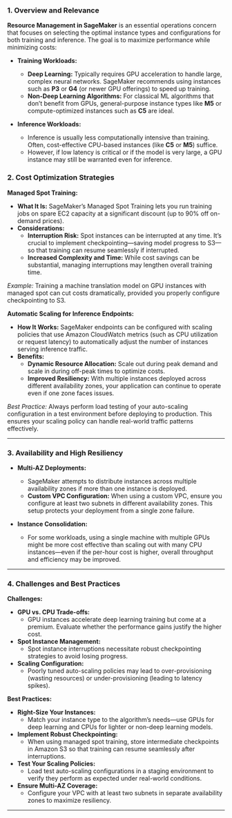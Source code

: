 ### 1. Overview and Relevance

**Resource Management in SageMaker** is an essential operations concern that focuses on selecting the optimal instance types and configurations for both training and inference. The goal is to maximize performance while minimizing costs:

- **Training Workloads:**

  - **Deep Learning:** Typically requires GPU acceleration to handle large, complex neural networks. SageMaker recommends using instances such as **P3** or **G4** (or newer GPU offerings) to speed up training.
  - **Non-Deep Learning Algorithms:** For classical ML algorithms that don’t benefit from GPUs, general-purpose instance types like **M5** or compute-optimized instances such as **C5** are ideal.

- **Inference Workloads:**
  - Inference is usually less computationally intensive than training. Often, cost-effective CPU-based instances (like **C5** or **M5**) suffice.
  - However, if low latency is critical or if the model is very large, a GPU instance may still be warranted even for inference.

### 2. Cost Optimization Strategies

**Managed Spot Training:**

- **What It Is:** SageMaker’s Managed Spot Training lets you run training jobs on spare EC2 capacity at a significant discount (up to 90% off on-demand prices).
- **Considerations:**
  - **Interruption Risk:** Spot instances can be interrupted at any time. It’s crucial to implement checkpointing—saving model progress to S3—so that training can resume seamlessly if interrupted.
  - **Increased Complexity and Time:** While cost savings can be substantial, managing interruptions may lengthen overall training time.

_Example:_ Training a machine translation model on GPU instances with managed spot can cut costs dramatically, provided you properly configure checkpointing to S3.

**Automatic Scaling for Inference Endpoints:**

- **How It Works:** SageMaker endpoints can be configured with scaling policies that use Amazon CloudWatch metrics (such as CPU utilization or request latency) to automatically adjust the number of instances serving inference traffic.
- **Benefits:**
  - **Dynamic Resource Allocation:** Scale out during peak demand and scale in during off-peak times to optimize costs.
  - **Improved Resiliency:** With multiple instances deployed across different availability zones, your application can continue to operate even if one zone faces issues.

_Best Practice:_ Always perform load testing of your auto-scaling configuration in a test environment before deploying to production. This ensures your scaling policy can handle real-world traffic patterns effectively.

---

### 3. Availability and High Resiliency

- **Multi-AZ Deployments:**

  - SageMaker attempts to distribute instances across multiple availability zones if more than one instance is deployed.
  - **Custom VPC Configuration:** When using a custom VPC, ensure you configure at least two subnets in different availability zones. This setup protects your deployment from a single zone failure.

- **Instance Consolidation:**
  - For some workloads, using a single machine with multiple GPUs might be more cost effective than scaling out with many CPU instances—even if the per-hour cost is higher, overall throughput and efficiency may be improved.

---

### 4. Challenges and Best Practices

**Challenges:**

- **GPU vs. CPU Trade-offs:**
  - GPU instances accelerate deep learning training but come at a premium. Evaluate whether the performance gains justify the higher cost.
- **Spot Instance Management:**
  - Spot instance interruptions necessitate robust checkpointing strategies to avoid losing progress.
- **Scaling Configuration:**
  - Poorly tuned auto-scaling policies may lead to over-provisioning (wasting resources) or under-provisioning (leading to latency spikes).

**Best Practices:**

- **Right-Size Your Instances:**
  - Match your instance type to the algorithm’s needs—use GPUs for deep learning and CPUs for lighter or non-deep learning models.
- **Implement Robust Checkpointing:**
  - When using managed spot training, store intermediate checkpoints in Amazon S3 so that training can resume seamlessly after interruptions.
- **Test Your Scaling Policies:**
  - Load test auto-scaling configurations in a staging environment to verify they perform as expected under real-world conditions.
- **Ensure Multi-AZ Coverage:**
  - Configure your VPC with at least two subnets in separate availability zones to maximize resiliency.

---
